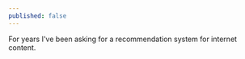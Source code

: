 ```yaml
---
published: false
---
```


For years I've been asking for a recommendation system for internet content.